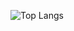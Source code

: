 ![Top Langs](https://github-readme-stats.vercel.app/api/top-langs/?username=ziajoriii7-ggg&theme=buefy)
